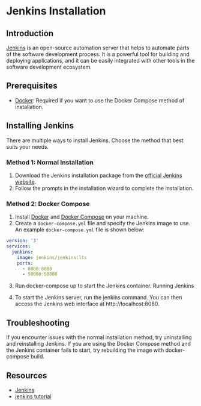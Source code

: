 # Jenkins Installation

## Introduction

[Jenkins](https://jenkins.io/) is an open-source automation server that helps to automate parts of the software development process. It is a powerful tool for building and deploying applications, and it can be easily integrated with other tools in the software development ecosystem.

## Prerequisites

- [Docker](https://www.docker.com/): Required if you want to use the Docker Compose method of installation.

## Installing Jenkins

There are multiple ways to install Jenkins. Choose the method that best suits your needs.

### Method 1: Normal Installation

1. Download the Jenkins installation package from the [official Jenkins website](https://jenkins.io/download/).
2. Follow the prompts in the installation wizard to complete the installation.

### Method 2: Docker Compose

1. Install [Docker](https://www.docker.com/) and [Docker Compose](https://docs.docker.com/compose/) on your machine.
2. Create a `docker-compose.yml` file and specify the Jenkins image to use. An example `docker-compose.yml` file is shown below:

```yaml
version: '3'
services:
  jenkins:
    image: jenkins/jenkins:lts
    ports:
      - 8080:8080
      - 50000:50000
```
3. Run docker-compose up to start the Jenkins container.
Running Jenkins

4. To start the Jenkins server, run the jenkins command. You can then access the Jenkins web interface at http://localhost:8080.

## Troubleshooting

If you encounter issues with the normal installation method, try uninstalling and reinstalling Jenkins.
If you are using the Docker Compose method and the Jenkins container fails to start, try rebuilding the image with docker-compose build.

## Resources

- [Jenkins](https://jenkins.io/doc/)
- [jenkins tutorial](https://www.jenkins.io/doc/tutorials/)
